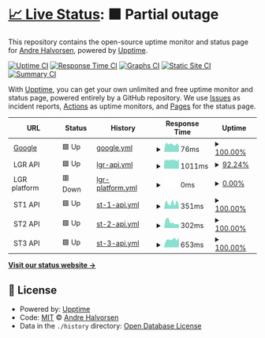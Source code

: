 # [📈 Live Status](https://demo.upptime.js.org): <!--live status--> **🟧 Partial outage**

This repository contains the open-source uptime monitor and status page for [Andre Halvorsen](https://demo.upptime.js.org), powered by [Upptime](https://github.com/upptime/upptime).

[![Uptime CI](https://github.com/Adathor/upptime/workflows/Uptime%20CI/badge.svg)](https://github.com/Adathor/upptime/actions?query=workflow%3A%22Uptime+CI%22)
[![Response Time CI](https://github.com/Adathor/upptime/workflows/Response%20Time%20CI/badge.svg)](https://github.com/Adathor/upptime/actions?query=workflow%3A%22Response+Time+CI%22)
[![Graphs CI](https://github.com/Adathor/upptime/workflows/Graphs%20CI/badge.svg)](https://github.com/Adathor/upptime/actions?query=workflow%3A%22Graphs+CI%22)
[![Static Site CI](https://github.com/Adathor/upptime/workflows/Static%20Site%20CI/badge.svg)](https://github.com/Adathor/upptime/actions?query=workflow%3A%22Static+Site+CI%22)
[![Summary CI](https://github.com/Adathor/upptime/workflows/Summary%20CI/badge.svg)](https://github.com/Adathor/upptime/actions?query=workflow%3A%22Summary+CI%22)

With [Upptime](https://upptime.js.org), you can get your own unlimited and free uptime monitor and status page, powered entirely by a GitHub repository. We use [Issues](https://github.com/Adathor/upptime/issues) as incident reports, [Actions](https://github.com/Adathor/upptime/actions) as uptime monitors, and [Pages](https://demo.upptime.js.org) for the status page.

<!--start: status pages-->
<!-- This summary is generated by Upptime (https://github.com/upptime/upptime) -->
<!-- Do not edit this manually, your changes will be overwritten -->
<!-- prettier-ignore -->
| URL | Status | History | Response Time | Uptime |
| --- | ------ | ------- | ------------- | ------ |
| <img alt="" src="https://favicons.githubusercontent.com/www.google.com" height="13"> [Google](https://www.google.com) | 🟩 Up | [google.yml](https://github.com/apinter/furry-octo-engine/commits/HEAD/history/google.yml) | <details><summary><img alt="Response time graph" src="./graphs/google/response-time-week.png" height="20"> 76ms</summary><br><a href="https://apinter.github.io/furry-octo-engine/history/google"><img alt="Response time 120" src="https://img.shields.io/endpoint?url=https%3A%2F%2Fraw.githubusercontent.com%2Fapinter%2Ffurry-octo-engine%2FHEAD%2Fapi%2Fgoogle%2Fresponse-time.json"></a><br><a href="https://apinter.github.io/furry-octo-engine/history/google"><img alt="24-hour response time 90" src="https://img.shields.io/endpoint?url=https%3A%2F%2Fraw.githubusercontent.com%2Fapinter%2Ffurry-octo-engine%2FHEAD%2Fapi%2Fgoogle%2Fresponse-time-day.json"></a><br><a href="https://apinter.github.io/furry-octo-engine/history/google"><img alt="7-day response time 76" src="https://img.shields.io/endpoint?url=https%3A%2F%2Fraw.githubusercontent.com%2Fapinter%2Ffurry-octo-engine%2FHEAD%2Fapi%2Fgoogle%2Fresponse-time-week.json"></a><br><a href="https://apinter.github.io/furry-octo-engine/history/google"><img alt="30-day response time 85" src="https://img.shields.io/endpoint?url=https%3A%2F%2Fraw.githubusercontent.com%2Fapinter%2Ffurry-octo-engine%2FHEAD%2Fapi%2Fgoogle%2Fresponse-time-month.json"></a><br><a href="https://apinter.github.io/furry-octo-engine/history/google"><img alt="1-year response time 120" src="https://img.shields.io/endpoint?url=https%3A%2F%2Fraw.githubusercontent.com%2Fapinter%2Ffurry-octo-engine%2FHEAD%2Fapi%2Fgoogle%2Fresponse-time-year.json"></a></details> | <details><summary><a href="https://apinter.github.io/furry-octo-engine/history/google">100.00%</a></summary><a href="https://apinter.github.io/furry-octo-engine/history/google"><img alt="All-time uptime 100.00%" src="https://img.shields.io/endpoint?url=https%3A%2F%2Fraw.githubusercontent.com%2Fapinter%2Ffurry-octo-engine%2FHEAD%2Fapi%2Fgoogle%2Fuptime.json"></a><br><a href="https://apinter.github.io/furry-octo-engine/history/google"><img alt="24-hour uptime 100.00%" src="https://img.shields.io/endpoint?url=https%3A%2F%2Fraw.githubusercontent.com%2Fapinter%2Ffurry-octo-engine%2FHEAD%2Fapi%2Fgoogle%2Fuptime-day.json"></a><br><a href="https://apinter.github.io/furry-octo-engine/history/google"><img alt="7-day uptime 100.00%" src="https://img.shields.io/endpoint?url=https%3A%2F%2Fraw.githubusercontent.com%2Fapinter%2Ffurry-octo-engine%2FHEAD%2Fapi%2Fgoogle%2Fuptime-week.json"></a><br><a href="https://apinter.github.io/furry-octo-engine/history/google"><img alt="30-day uptime 100.00%" src="https://img.shields.io/endpoint?url=https%3A%2F%2Fraw.githubusercontent.com%2Fapinter%2Ffurry-octo-engine%2FHEAD%2Fapi%2Fgoogle%2Fuptime-month.json"></a><br><a href="https://apinter.github.io/furry-octo-engine/history/google"><img alt="1-year uptime 100.00%" src="https://img.shields.io/endpoint?url=https%3A%2F%2Fraw.githubusercontent.com%2Fapinter%2Ffurry-octo-engine%2FHEAD%2Fapi%2Fgoogle%2Fuptime-year.json"></a></details>
| <img alt="" src="https://favicons.githubusercontent.com/null" height="13"> LGR API | 🟩 Up | [lgr-api.yml](https://github.com/apinter/furry-octo-engine/commits/HEAD/history/lgr-api.yml) | <details><summary><img alt="Response time graph" src="./graphs/lgr-api/response-time-week.png" height="20"> 1011ms</summary><br><a href="https://apinter.github.io/furry-octo-engine/history/lgr-api"><img alt="Response time 983" src="https://img.shields.io/endpoint?url=https%3A%2F%2Fraw.githubusercontent.com%2Fapinter%2Ffurry-octo-engine%2FHEAD%2Fapi%2Flgr-api%2Fresponse-time.json"></a><br><a href="https://apinter.github.io/furry-octo-engine/history/lgr-api"><img alt="24-hour response time 950" src="https://img.shields.io/endpoint?url=https%3A%2F%2Fraw.githubusercontent.com%2Fapinter%2Ffurry-octo-engine%2FHEAD%2Fapi%2Flgr-api%2Fresponse-time-day.json"></a><br><a href="https://apinter.github.io/furry-octo-engine/history/lgr-api"><img alt="7-day response time 1011" src="https://img.shields.io/endpoint?url=https%3A%2F%2Fraw.githubusercontent.com%2Fapinter%2Ffurry-octo-engine%2FHEAD%2Fapi%2Flgr-api%2Fresponse-time-week.json"></a><br><a href="https://apinter.github.io/furry-octo-engine/history/lgr-api"><img alt="30-day response time 999" src="https://img.shields.io/endpoint?url=https%3A%2F%2Fraw.githubusercontent.com%2Fapinter%2Ffurry-octo-engine%2FHEAD%2Fapi%2Flgr-api%2Fresponse-time-month.json"></a><br><a href="https://apinter.github.io/furry-octo-engine/history/lgr-api"><img alt="1-year response time 983" src="https://img.shields.io/endpoint?url=https%3A%2F%2Fraw.githubusercontent.com%2Fapinter%2Ffurry-octo-engine%2FHEAD%2Fapi%2Flgr-api%2Fresponse-time-year.json"></a></details> | <details><summary><a href="https://apinter.github.io/furry-octo-engine/history/lgr-api">92.24%</a></summary><a href="https://apinter.github.io/furry-octo-engine/history/lgr-api"><img alt="All-time uptime 99.69%" src="https://img.shields.io/endpoint?url=https%3A%2F%2Fraw.githubusercontent.com%2Fapinter%2Ffurry-octo-engine%2FHEAD%2Fapi%2Flgr-api%2Fuptime.json"></a><br><a href="https://apinter.github.io/furry-octo-engine/history/lgr-api"><img alt="24-hour uptime 98.23%" src="https://img.shields.io/endpoint?url=https%3A%2F%2Fraw.githubusercontent.com%2Fapinter%2Ffurry-octo-engine%2FHEAD%2Fapi%2Flgr-api%2Fuptime-day.json"></a><br><a href="https://apinter.github.io/furry-octo-engine/history/lgr-api"><img alt="7-day uptime 92.24%" src="https://img.shields.io/endpoint?url=https%3A%2F%2Fraw.githubusercontent.com%2Fapinter%2Ffurry-octo-engine%2FHEAD%2Fapi%2Flgr-api%2Fuptime-week.json"></a><br><a href="https://apinter.github.io/furry-octo-engine/history/lgr-api"><img alt="30-day uptime 97.35%" src="https://img.shields.io/endpoint?url=https%3A%2F%2Fraw.githubusercontent.com%2Fapinter%2Ffurry-octo-engine%2FHEAD%2Fapi%2Flgr-api%2Fuptime-month.json"></a><br><a href="https://apinter.github.io/furry-octo-engine/history/lgr-api"><img alt="1-year uptime 99.69%" src="https://img.shields.io/endpoint?url=https%3A%2F%2Fraw.githubusercontent.com%2Fapinter%2Ffurry-octo-engine%2FHEAD%2Fapi%2Flgr-api%2Fuptime-year.json"></a></details>
| <img alt="" src="https://favicons.githubusercontent.com/null" height="13"> LGR platform | 🟥 Down | [lgr-platform.yml](https://github.com/apinter/furry-octo-engine/commits/HEAD/history/lgr-platform.yml) | <details><summary><img alt="Response time graph" src="./graphs/lgr-platform/response-time-week.png" height="20"> 0ms</summary><br><a href="https://apinter.github.io/furry-octo-engine/history/lgr-platform"><img alt="Response time 953" src="https://img.shields.io/endpoint?url=https%3A%2F%2Fraw.githubusercontent.com%2Fapinter%2Ffurry-octo-engine%2FHEAD%2Fapi%2Flgr-platform%2Fresponse-time.json"></a><br><a href="https://apinter.github.io/furry-octo-engine/history/lgr-platform"><img alt="24-hour response time 0" src="https://img.shields.io/endpoint?url=https%3A%2F%2Fraw.githubusercontent.com%2Fapinter%2Ffurry-octo-engine%2FHEAD%2Fapi%2Flgr-platform%2Fresponse-time-day.json"></a><br><a href="https://apinter.github.io/furry-octo-engine/history/lgr-platform"><img alt="7-day response time 0" src="https://img.shields.io/endpoint?url=https%3A%2F%2Fraw.githubusercontent.com%2Fapinter%2Ffurry-octo-engine%2FHEAD%2Fapi%2Flgr-platform%2Fresponse-time-week.json"></a><br><a href="https://apinter.github.io/furry-octo-engine/history/lgr-platform"><img alt="30-day response time 0" src="https://img.shields.io/endpoint?url=https%3A%2F%2Fraw.githubusercontent.com%2Fapinter%2Ffurry-octo-engine%2FHEAD%2Fapi%2Flgr-platform%2Fresponse-time-month.json"></a><br><a href="https://apinter.github.io/furry-octo-engine/history/lgr-platform"><img alt="1-year response time 953" src="https://img.shields.io/endpoint?url=https%3A%2F%2Fraw.githubusercontent.com%2Fapinter%2Ffurry-octo-engine%2FHEAD%2Fapi%2Flgr-platform%2Fresponse-time-year.json"></a></details> | <details><summary><a href="https://apinter.github.io/furry-octo-engine/history/lgr-platform">0.00%</a></summary><a href="https://apinter.github.io/furry-octo-engine/history/lgr-platform"><img alt="All-time uptime 56.57%" src="https://img.shields.io/endpoint?url=https%3A%2F%2Fraw.githubusercontent.com%2Fapinter%2Ffurry-octo-engine%2FHEAD%2Fapi%2Flgr-platform%2Fuptime.json"></a><br><a href="https://apinter.github.io/furry-octo-engine/history/lgr-platform"><img alt="24-hour uptime 0.00%" src="https://img.shields.io/endpoint?url=https%3A%2F%2Fraw.githubusercontent.com%2Fapinter%2Ffurry-octo-engine%2FHEAD%2Fapi%2Flgr-platform%2Fuptime-day.json"></a><br><a href="https://apinter.github.io/furry-octo-engine/history/lgr-platform"><img alt="7-day uptime 0.00%" src="https://img.shields.io/endpoint?url=https%3A%2F%2Fraw.githubusercontent.com%2Fapinter%2Ffurry-octo-engine%2FHEAD%2Fapi%2Flgr-platform%2Fuptime-week.json"></a><br><a href="https://apinter.github.io/furry-octo-engine/history/lgr-platform"><img alt="30-day uptime 1.38%" src="https://img.shields.io/endpoint?url=https%3A%2F%2Fraw.githubusercontent.com%2Fapinter%2Ffurry-octo-engine%2FHEAD%2Fapi%2Flgr-platform%2Fuptime-month.json"></a><br><a href="https://apinter.github.io/furry-octo-engine/history/lgr-platform"><img alt="1-year uptime 56.57%" src="https://img.shields.io/endpoint?url=https%3A%2F%2Fraw.githubusercontent.com%2Fapinter%2Ffurry-octo-engine%2FHEAD%2Fapi%2Flgr-platform%2Fuptime-year.json"></a></details>
| <img alt="" src="https://favicons.githubusercontent.com/null" height="13"> ST1 API | 🟩 Up | [st-1-api.yml](https://github.com/apinter/furry-octo-engine/commits/HEAD/history/st-1-api.yml) | <details><summary><img alt="Response time graph" src="./graphs/st-1-api/response-time-week.png" height="20"> 351ms</summary><br><a href="https://apinter.github.io/furry-octo-engine/history/st-1-api"><img alt="Response time 423" src="https://img.shields.io/endpoint?url=https%3A%2F%2Fraw.githubusercontent.com%2Fapinter%2Ffurry-octo-engine%2FHEAD%2Fapi%2Fst-1-api%2Fresponse-time.json"></a><br><a href="https://apinter.github.io/furry-octo-engine/history/st-1-api"><img alt="24-hour response time 290" src="https://img.shields.io/endpoint?url=https%3A%2F%2Fraw.githubusercontent.com%2Fapinter%2Ffurry-octo-engine%2FHEAD%2Fapi%2Fst-1-api%2Fresponse-time-day.json"></a><br><a href="https://apinter.github.io/furry-octo-engine/history/st-1-api"><img alt="7-day response time 351" src="https://img.shields.io/endpoint?url=https%3A%2F%2Fraw.githubusercontent.com%2Fapinter%2Ffurry-octo-engine%2FHEAD%2Fapi%2Fst-1-api%2Fresponse-time-week.json"></a><br><a href="https://apinter.github.io/furry-octo-engine/history/st-1-api"><img alt="30-day response time 328" src="https://img.shields.io/endpoint?url=https%3A%2F%2Fraw.githubusercontent.com%2Fapinter%2Ffurry-octo-engine%2FHEAD%2Fapi%2Fst-1-api%2Fresponse-time-month.json"></a><br><a href="https://apinter.github.io/furry-octo-engine/history/st-1-api"><img alt="1-year response time 423" src="https://img.shields.io/endpoint?url=https%3A%2F%2Fraw.githubusercontent.com%2Fapinter%2Ffurry-octo-engine%2FHEAD%2Fapi%2Fst-1-api%2Fresponse-time-year.json"></a></details> | <details><summary><a href="https://apinter.github.io/furry-octo-engine/history/st-1-api">100.00%</a></summary><a href="https://apinter.github.io/furry-octo-engine/history/st-1-api"><img alt="All-time uptime 100.00%" src="https://img.shields.io/endpoint?url=https%3A%2F%2Fraw.githubusercontent.com%2Fapinter%2Ffurry-octo-engine%2FHEAD%2Fapi%2Fst-1-api%2Fuptime.json"></a><br><a href="https://apinter.github.io/furry-octo-engine/history/st-1-api"><img alt="24-hour uptime 100.00%" src="https://img.shields.io/endpoint?url=https%3A%2F%2Fraw.githubusercontent.com%2Fapinter%2Ffurry-octo-engine%2FHEAD%2Fapi%2Fst-1-api%2Fuptime-day.json"></a><br><a href="https://apinter.github.io/furry-octo-engine/history/st-1-api"><img alt="7-day uptime 100.00%" src="https://img.shields.io/endpoint?url=https%3A%2F%2Fraw.githubusercontent.com%2Fapinter%2Ffurry-octo-engine%2FHEAD%2Fapi%2Fst-1-api%2Fuptime-week.json"></a><br><a href="https://apinter.github.io/furry-octo-engine/history/st-1-api"><img alt="30-day uptime 100.00%" src="https://img.shields.io/endpoint?url=https%3A%2F%2Fraw.githubusercontent.com%2Fapinter%2Ffurry-octo-engine%2FHEAD%2Fapi%2Fst-1-api%2Fuptime-month.json"></a><br><a href="https://apinter.github.io/furry-octo-engine/history/st-1-api"><img alt="1-year uptime 100.00%" src="https://img.shields.io/endpoint?url=https%3A%2F%2Fraw.githubusercontent.com%2Fapinter%2Ffurry-octo-engine%2FHEAD%2Fapi%2Fst-1-api%2Fuptime-year.json"></a></details>
| <img alt="" src="https://favicons.githubusercontent.com/null" height="13"> ST2 API | 🟩 Up | [st-2-api.yml](https://github.com/apinter/furry-octo-engine/commits/HEAD/history/st-2-api.yml) | <details><summary><img alt="Response time graph" src="./graphs/st-2-api/response-time-week.png" height="20"> 302ms</summary><br><a href="https://apinter.github.io/furry-octo-engine/history/st-2-api"><img alt="Response time 407" src="https://img.shields.io/endpoint?url=https%3A%2F%2Fraw.githubusercontent.com%2Fapinter%2Ffurry-octo-engine%2FHEAD%2Fapi%2Fst-2-api%2Fresponse-time.json"></a><br><a href="https://apinter.github.io/furry-octo-engine/history/st-2-api"><img alt="24-hour response time 240" src="https://img.shields.io/endpoint?url=https%3A%2F%2Fraw.githubusercontent.com%2Fapinter%2Ffurry-octo-engine%2FHEAD%2Fapi%2Fst-2-api%2Fresponse-time-day.json"></a><br><a href="https://apinter.github.io/furry-octo-engine/history/st-2-api"><img alt="7-day response time 302" src="https://img.shields.io/endpoint?url=https%3A%2F%2Fraw.githubusercontent.com%2Fapinter%2Ffurry-octo-engine%2FHEAD%2Fapi%2Fst-2-api%2Fresponse-time-week.json"></a><br><a href="https://apinter.github.io/furry-octo-engine/history/st-2-api"><img alt="30-day response time 359" src="https://img.shields.io/endpoint?url=https%3A%2F%2Fraw.githubusercontent.com%2Fapinter%2Ffurry-octo-engine%2FHEAD%2Fapi%2Fst-2-api%2Fresponse-time-month.json"></a><br><a href="https://apinter.github.io/furry-octo-engine/history/st-2-api"><img alt="1-year response time 407" src="https://img.shields.io/endpoint?url=https%3A%2F%2Fraw.githubusercontent.com%2Fapinter%2Ffurry-octo-engine%2FHEAD%2Fapi%2Fst-2-api%2Fresponse-time-year.json"></a></details> | <details><summary><a href="https://apinter.github.io/furry-octo-engine/history/st-2-api">100.00%</a></summary><a href="https://apinter.github.io/furry-octo-engine/history/st-2-api"><img alt="All-time uptime 100.00%" src="https://img.shields.io/endpoint?url=https%3A%2F%2Fraw.githubusercontent.com%2Fapinter%2Ffurry-octo-engine%2FHEAD%2Fapi%2Fst-2-api%2Fuptime.json"></a><br><a href="https://apinter.github.io/furry-octo-engine/history/st-2-api"><img alt="24-hour uptime 100.00%" src="https://img.shields.io/endpoint?url=https%3A%2F%2Fraw.githubusercontent.com%2Fapinter%2Ffurry-octo-engine%2FHEAD%2Fapi%2Fst-2-api%2Fuptime-day.json"></a><br><a href="https://apinter.github.io/furry-octo-engine/history/st-2-api"><img alt="7-day uptime 100.00%" src="https://img.shields.io/endpoint?url=https%3A%2F%2Fraw.githubusercontent.com%2Fapinter%2Ffurry-octo-engine%2FHEAD%2Fapi%2Fst-2-api%2Fuptime-week.json"></a><br><a href="https://apinter.github.io/furry-octo-engine/history/st-2-api"><img alt="30-day uptime 100.00%" src="https://img.shields.io/endpoint?url=https%3A%2F%2Fraw.githubusercontent.com%2Fapinter%2Ffurry-octo-engine%2FHEAD%2Fapi%2Fst-2-api%2Fuptime-month.json"></a><br><a href="https://apinter.github.io/furry-octo-engine/history/st-2-api"><img alt="1-year uptime 100.00%" src="https://img.shields.io/endpoint?url=https%3A%2F%2Fraw.githubusercontent.com%2Fapinter%2Ffurry-octo-engine%2FHEAD%2Fapi%2Fst-2-api%2Fuptime-year.json"></a></details>
| <img alt="" src="https://favicons.githubusercontent.com/null" height="13"> ST3 API | 🟩 Up | [st-3-api.yml](https://github.com/apinter/furry-octo-engine/commits/HEAD/history/st-3-api.yml) | <details><summary><img alt="Response time graph" src="./graphs/st-3-api/response-time-week.png" height="20"> 653ms</summary><br><a href="https://apinter.github.io/furry-octo-engine/history/st-3-api"><img alt="Response time 959" src="https://img.shields.io/endpoint?url=https%3A%2F%2Fraw.githubusercontent.com%2Fapinter%2Ffurry-octo-engine%2FHEAD%2Fapi%2Fst-3-api%2Fresponse-time.json"></a><br><a href="https://apinter.github.io/furry-octo-engine/history/st-3-api"><img alt="24-hour response time 612" src="https://img.shields.io/endpoint?url=https%3A%2F%2Fraw.githubusercontent.com%2Fapinter%2Ffurry-octo-engine%2FHEAD%2Fapi%2Fst-3-api%2Fresponse-time-day.json"></a><br><a href="https://apinter.github.io/furry-octo-engine/history/st-3-api"><img alt="7-day response time 653" src="https://img.shields.io/endpoint?url=https%3A%2F%2Fraw.githubusercontent.com%2Fapinter%2Ffurry-octo-engine%2FHEAD%2Fapi%2Fst-3-api%2Fresponse-time-week.json"></a><br><a href="https://apinter.github.io/furry-octo-engine/history/st-3-api"><img alt="30-day response time 622" src="https://img.shields.io/endpoint?url=https%3A%2F%2Fraw.githubusercontent.com%2Fapinter%2Ffurry-octo-engine%2FHEAD%2Fapi%2Fst-3-api%2Fresponse-time-month.json"></a><br><a href="https://apinter.github.io/furry-octo-engine/history/st-3-api"><img alt="1-year response time 959" src="https://img.shields.io/endpoint?url=https%3A%2F%2Fraw.githubusercontent.com%2Fapinter%2Ffurry-octo-engine%2FHEAD%2Fapi%2Fst-3-api%2Fresponse-time-year.json"></a></details> | <details><summary><a href="https://apinter.github.io/furry-octo-engine/history/st-3-api">100.00%</a></summary><a href="https://apinter.github.io/furry-octo-engine/history/st-3-api"><img alt="All-time uptime 98.57%" src="https://img.shields.io/endpoint?url=https%3A%2F%2Fraw.githubusercontent.com%2Fapinter%2Ffurry-octo-engine%2FHEAD%2Fapi%2Fst-3-api%2Fuptime.json"></a><br><a href="https://apinter.github.io/furry-octo-engine/history/st-3-api"><img alt="24-hour uptime 100.00%" src="https://img.shields.io/endpoint?url=https%3A%2F%2Fraw.githubusercontent.com%2Fapinter%2Ffurry-octo-engine%2FHEAD%2Fapi%2Fst-3-api%2Fuptime-day.json"></a><br><a href="https://apinter.github.io/furry-octo-engine/history/st-3-api"><img alt="7-day uptime 100.00%" src="https://img.shields.io/endpoint?url=https%3A%2F%2Fraw.githubusercontent.com%2Fapinter%2Ffurry-octo-engine%2FHEAD%2Fapi%2Fst-3-api%2Fuptime-week.json"></a><br><a href="https://apinter.github.io/furry-octo-engine/history/st-3-api"><img alt="30-day uptime 100.00%" src="https://img.shields.io/endpoint?url=https%3A%2F%2Fraw.githubusercontent.com%2Fapinter%2Ffurry-octo-engine%2FHEAD%2Fapi%2Fst-3-api%2Fuptime-month.json"></a><br><a href="https://apinter.github.io/furry-octo-engine/history/st-3-api"><img alt="1-year uptime 98.57%" src="https://img.shields.io/endpoint?url=https%3A%2F%2Fraw.githubusercontent.com%2Fapinter%2Ffurry-octo-engine%2FHEAD%2Fapi%2Fst-3-api%2Fuptime-year.json"></a></details>

<!--end: status pages-->

[**Visit our status website →**](https://demo.upptime.js.org)

## 📄 License

- Powered by: [Upptime](https://github.com/upptime/upptime)
- Code: [MIT](./LICENSE) © [Andre Halvorsen](https://demo.upptime.js.org)
- Data in the `./history` directory: [Open Database License](https://opendatacommons.org/licenses/odbl/1-0/)
